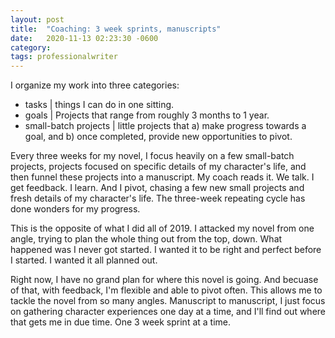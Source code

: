 ```yaml
---
layout: post
title:  "Coaching: 3 week sprints, manuscripts"
date:   2020-11-13 02:23:30 -0600
category: 
tags: professionalwriter
---
```

I organize my work into three categories: 
- tasks | things I can do in one sitting.
- goals | Projects that range from roughly 3 months to 1 year.
- small-batch projects | little projects that a) make progress towards a goal, and b) once completed, provide new opportunities to pivot.

Every three weeks for my novel, I focus heavily on a few small-batch projects, projects focused on specific details of my character's life, and then funnel these projects into a manuscript. My coach reads it. We talk. I get feedback. I learn. And I pivot, chasing a few new small projects and fresh details of my character's life. The three-week repeating cycle has done wonders for my progress. 

This is the opposite of what I did all of 2019. I attacked my novel from one angle, trying to plan the whole thing out from the top, down. What happened was I never got started. I wanted it to be right and perfect before I started. I wanted it all planned out. 

Right now, I have no grand plan for where this novel is going. And becuase of that, with feedback, I'm flexible and able to pivot often. This allows me to tackle the novel from so many angles. Manuscript to manuscript, I just focus on gathering character experiences one day at a time, and I'll find out where that gets me in due time. One 3 week sprint at a time.